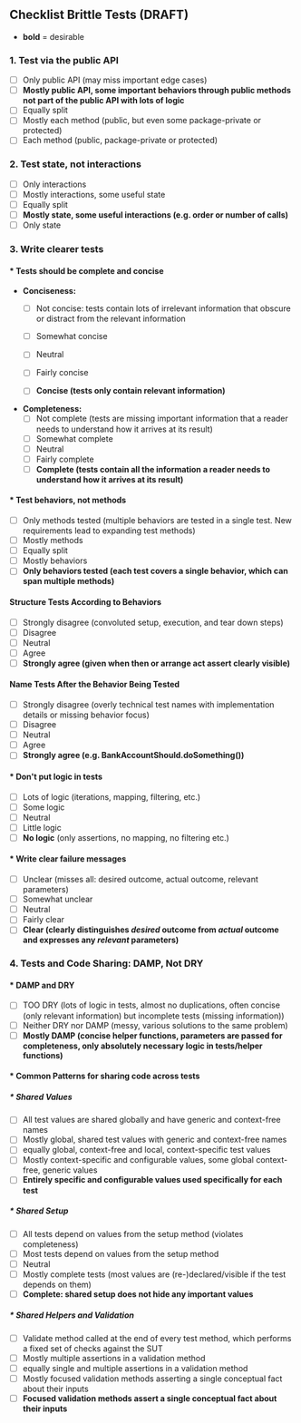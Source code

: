 ## Checklist Brittle Tests (DRAFT)
* **bold** = desirable
### 1. **Test via the public API**
- [ ] Only public API (may miss important edge cases)
- [ ] **Mostly public API, some important behaviors through public methods not part of the public API with lots of logic**
- [ ] Equally split
- [ ] Mostly each method (public, but even some package-private or protected)
- [ ] Each method (public, package-private or protected)

### 2. **Test state, not interactions**
- [ ] Only interactions
- [ ] Mostly interactions, some useful state
- [ ] Equally split
- [ ] **Mostly state, some useful interactions (e.g. order or number of calls)**
- [ ] Only state

### 3. **Write clearer tests**
#### * **Tests should be complete and concise**
- **Conciseness:**
    - [ ] Not concise: tests contain lots of irrelevant information that obscure or distract from the relevant information
    - [ ] Somewhat concise
    - [ ] Neutral
    - [ ] Fairly concise
    - [ ] **Concise (tests only contain relevant information)**


- **Completeness:**
    - [ ] Not complete (tests are missing important information that a reader needs to understand how it arrives at its result)
    - [ ] Somewhat complete
    - [ ] Neutral
    - [ ] Fairly complete
    - [ ] **Complete (tests contain all the information a reader needs to understand how it arrives at its result)**

#### * **Test behaviors, not methods**
- [ ] Only methods tested (multiple behaviors are tested in a single test. New requirements lead to expanding test methods)
- [ ] Mostly methods
- [ ] Equally split
- [ ] Mostly behaviors
- [ ] **Only behaviors tested (each test covers a single behavior, which can span multiple methods)**

#### **Structure Tests According to Behaviors**
- [ ] Strongly disagree (convoluted setup, execution, and tear down steps)
- [ ] Disagree
- [ ] Neutral
- [ ] Agree
- [ ] **Strongly agree (given when then or arrange act assert clearly visible)**

#### **Name Tests After the Behavior Being Tested**
- [ ] Strongly disagree (overly technical test names with implementation details or missing behavior focus)
- [ ] Disagree
- [ ] Neutral
- [ ] Agree
- [ ] **Strongly agree (e.g. BankAccountShould.doSomething())**

#### * **Don't put logic in tests**
- [ ] Lots of logic (iterations, mapping, filtering, etc.)
- [ ] Some logic
- [ ] Neutral
- [ ] Little logic
- [ ] **No logic** (only assertions, no mapping, no filtering etc.)

#### * **Write clear failure messages**
- [ ] Unclear (misses all: desired outcome, actual outcome, relevant parameters)
- [ ] Somewhat unclear
- [ ] Neutral
- [ ] Fairly clear
- [ ] **Clear (clearly distinguishes _desired_ outcome from _actual_ outcome and expresses any _relevant_ parameters)**

### 4. **Tests and Code Sharing: DAMP, Not DRY**
#### * **DAMP and DRY**
- [ ] TOO DRY (lots of logic in tests, almost no duplications, often concise (only relevant information) but incomplete tests (missing information))
- [ ] Neither DRY nor DAMP (messy, various solutions to the same problem)
- [ ] **Mostly DAMP (concise helper functions, parameters are passed for completeness, only absolutely necessary logic in tests/helper functions)**

#### * **Common Patterns for sharing code across tests**
##### * **Shared Values**
- [ ] All test values are shared globally and have generic and context-free names
- [ ] Mostly global, shared test values with generic and context-free names
- [ ] equally global, context-free and local, context-specific test values
- [ ] Mostly context-specific and configurable values, some global context-free, generic values
- [ ] **Entirely specific and configurable values used specifically for each test**

##### * **Shared Setup**
- [ ] All tests depend on values from the setup method (violates completeness)
- [ ] Most tests depend on values from the setup method
- [ ] Neutral
- [ ] Mostly complete tests (most values are (re-)declared/visible if the test depends on them)
- [ ] **Complete: shared setup does not hide any important values**

##### * **Shared Helpers and Validation**
- [ ] Validate method called at the end of every test method, which performs a fixed set of checks against the SUT
- [ ] Mostly multiple assertions in a validation method
- [ ] equally single and multiple assertions in a validation method
- [ ] Mostly focused validation methods asserting a single conceptual fact about their inputs
- [ ] **Focused validation methods assert a single conceptual fact about their inputs**
